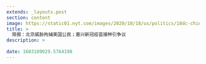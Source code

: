 ```yaml
--- 
extends: _layouts.post 
section: content 
image: https://static01.nyt.com/images/2020/10/18/us/politics/18dc-china-detain/merlin_174952047_3c23ac65-42ce-4d73-9796-7855d9b8f7a6-articleLarge.jpg 
title: > 
  简报：北京威胁拘捕美国公民；嘉兴新冠疫苗接种引争议 
description: > 
   
date: 1603109029.5764198 
--- 
```

<div></div>